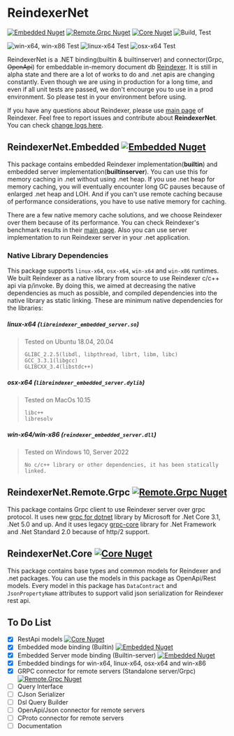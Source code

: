# ReindexerNet

[![Embedded  Nuget](https://img.shields.io/nuget/v/ReindexerNet.Embedded?label=Embedded&color=1182c2&style=flat-square&logo=nuget)](https://www.nuget.org/packages/ReindexerNet.Embedded)
[![Remote.Grpc  Nuget](https://img.shields.io/nuget/v/ReindexerNet.Remote.Grpc?label=Remote.Grpc&color=1182c2&style=flat-square&logo=nuget)](https://www.nuget.org/packages/ReindexerNet.Remote.Grpc)
[![Core Nuget](https://img.shields.io/nuget/v/ReindexerNet.Core?label=Core&color=1182c2&style=flat-square&logo=nuget)](https://www.nuget.org/packages/ReindexerNet.Core)
![Build, Test](https://github.com/oruchreis/ReindexerNet/workflows/Build,%20Test,%20Package/badge.svg)

![win-x64, win-x86 Test](https://github.com/oruchreis/ReindexerNet/workflows/win-x64,%20win-x86%20Test/badge.svg)
![linux-x64 Test](https://github.com/oruchreis/ReindexerNet/workflows/linux-x64%20Test/badge.svg)
![osx-x64 Test](https://github.com/oruchreis/ReindexerNet/workflows/osx-x64%20Test/badge.svg)

ReindexerNet is a .NET binding(builtin & builtinserver) and connector(Grpc, ~~OpenApi~~) for embeddable in-memory document db [Reindexer](https://github.com/Restream/reindexer). 
It is still in alpha state and there are a lot of works to do and .net apis are changing constantly. Even though we are using in production for a long time, and even if all unit tests are passed, we don't encourge you to use in a prod environment. So please test in your environment before using.

If you have any questions about Reindexer, please use [main page](https://github.com/Restream/reindexer) of Reindexer. Feel free to report issues and contribute about **ReindexerNet**. You can check [change logs here](CHANGELOG.md).

## ReindexerNet.Embedded [![Embedded  Nuget](https://img.shields.io/nuget/v/ReindexerNet.Embedded?label=Embedded&color=1182c2&style=flat-square&logo=nuget)](https://www.nuget.org/packages/ReindexerNet.Embedded)
This package contains embedded Reindexer implementation(**builtin**) and embedded server implementation(**builtinserver**). You can use this for memory caching in .net without using .net heap. 
If you use .net heap for memory caching, you will eventually encounter long GC pauses because of enlarged .net heap and LOH. And if you can't use remote caching because of performance considerations, you have to use native memory for caching. 

There are a few native memory cache solutions, and we choose Reindexer over them because of its performance. You can check Reindexer's benchmark results in their [main page](https://github.com/Restream/reindexer). Also you can use server implementation to run Reindexer server in your .net application.

### Native Library Dependencies
This package supports `linux-x64`, `osx-x64`, `win-x64` and `win-x86` runtimes. We built Reindexer as a native library from source to use Reindexer c/c++ api via p/invoke. By doing this, we aimed at decreasing the native dependencies as much as possible, and compiled dependencies into the native library as static linking. These are minimum native dependencies for the libraries:
##### linux-x64 (`libreindexer_embedded_server.so`)
> Tested on Ubuntu 18.04, 20.04
> ```
> GLIBC_2.2.5(libdl, libpthread, librt, libm, libc)
> GCC_3.3.1(libgcc)
> GLIBCXX_3.4(libstdc++)
> ```

##### osx-x64 (`libreindexer_embedded_server.dylib`)
> Tested on MacOs 10.15
> ```
> libc++
> libresolv
> ```

##### win-x64/win-x86 (`reindexer_embedded_server.dll`)
> Tested on Windows 10, Server 2022
> ```
> No c/c++ library or other dependencies, it has been statically linked.
> ```


## ReindexerNet.Remote.Grpc [![Remote.Grpc  Nuget](https://img.shields.io/nuget/v/ReindexerNet.Remote.Grpc?label=Remote.Grpc&color=1182c2&style=flat-square&logo=nuget)](https://www.nuget.org/packages/ReindexerNet.Remote.Grpc)
This package contains Grpc client to use Reindexer server over grpc protocol. It uses new [grpc for dotnet](https://github.com/grpc/grpc-dotnet) library by Microsoft for .Net Core 3.1, .Net 5.0 and up. And it uses legacy [grpc-core](https://github.com/grpc/grpc/tree/master/src/csharp) library for .Net Framework and .Net Standard 2.0 because of http/2 support.

## ReindexerNet.Core [![Core Nuget](https://img.shields.io/nuget/v/ReindexerNet.Core?label=Core&color=1182c2&style=flat-square&logo=nuget)](https://www.nuget.org/packages/ReindexerNet.Core)
This package contains base types and common models for Reindexer and .net packages. You can use the models in this package as OpenApi/Rest models. Every model in this package has `DataContract` and `JsonPropertyName` attributes to support valid json serialization for Reindexer rest api.


## To Do List
 - [x] RestApi models [![Core  Nuget](https://img.shields.io/nuget/v/ReindexerNet.Core?label=Core&color=1182c2&logo=nuget)](https://www.nuget.org/packages/ReindexerNet.Core)
 - [x] Embedded mode binding (Builtin) [![Embedded  Nuget](https://img.shields.io/nuget/v/ReindexerNet.Embedded?label=Embedded&color=1182c2&logo=nuget)](https://www.nuget.org/packages/ReindexerNet.Embedded)
 - [x] Embedded Server mode binding (Builtin-server) [![Embedded  Nuget](https://img.shields.io/nuget/v/ReindexerNet.Embedded?label=Embedded&color=1182c2&logo=nuget)](https://www.nuget.org/packages/ReindexerNet.Embedded)
 - [x] Embedded bindings for win-x64, linux-x64, osx-x64 and win-x86
 - [x] GRPC connector for remote servers (Standalone server/Grpc) [![Remote.Grpc  Nuget](https://img.shields.io/nuget/v/ReindexerNet.Remote.Grpc?label=Remote.Grpc&color=1182c2&logo=nuget)](https://www.nuget.org/packages/ReindexerNet.Remote.Grpc)
 - [ ] Query Interface
 - [ ] CJson Serializer
 - [ ] Dsl Query Builder
 - [ ] OpenApi/Json connector for remote servers
 - [ ] CProto connector for remote servers
 - [ ] Documentation 